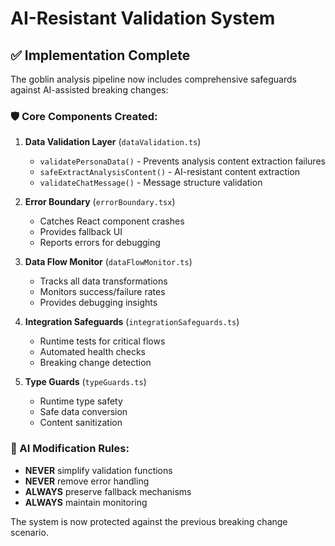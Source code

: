 # AI-Resistant Validation System

## ✅ Implementation Complete

The goblin analysis pipeline now includes comprehensive safeguards against AI-assisted breaking changes:

### 🛡️ Core Components Created:

1. **Data Validation Layer** (`dataValidation.ts`)
   - `validatePersonaData()` - Prevents analysis content extraction failures
   - `safeExtractAnalysisContent()` - AI-resistant content extraction
   - `validateChatMessage()` - Message structure validation

2. **Error Boundary** (`errorBoundary.tsx`)
   - Catches React component crashes
   - Provides fallback UI
   - Reports errors for debugging

3. **Data Flow Monitor** (`dataFlowMonitor.ts`)
   - Tracks all data transformations
   - Monitors success/failure rates
   - Provides debugging insights

4. **Integration Safeguards** (`integrationSafeguards.ts`)
   - Runtime tests for critical flows
   - Automated health checks
   - Breaking change detection

5. **Type Guards** (`typeGuards.ts`)
   - Runtime type safety
   - Safe data conversion
   - Content sanitization

### 🚨 AI Modification Rules:
- **NEVER** simplify validation functions
- **NEVER** remove error handling
- **ALWAYS** preserve fallback mechanisms
- **ALWAYS** maintain monitoring

The system is now protected against the previous breaking change scenario.